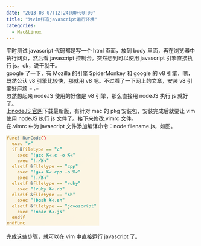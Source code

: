 ```yaml
---
date: "2013-03-07T12:24:00+00:00"
title: "为vim打造javascript运行环境"
categories:
  - Mac&Linux
---
```


平时测试 javascript 代码都是写一个 html 页面，放到 body 里面，再在浏览器中执行网页，然后看 javascript 控制台。突然想到可以使用 javascript 引擎直接执行 js。ok，说干就干。  
google 了一下，有 Mozilla 的引擎 SpiderMonkey 和 google 的 v8 引擎，嗯，既然公认 v8 引擎比较快，那就用 v8 吧。不过看了一下网上的文章，安装 v8 引擎好麻烦 = .=  
忽然想起来 nodeJS 使用的好像是 v8 引擎，那么直接用 nodeJS 执行 js 就好了。  
上[nodeJS 官网](http://nodejs.org)下载最新版，有针对 mac 的 pkg 安装包，安装完成后就要让 vim 使用 nodeJS 执行 js 文件了。接下来修改.vimrc 文件。  
在.vimrc 中为 javascript 文件添加编译命令：node filename.js，如图。

![图1](/upload/javascript-enviroment.png)

完成这些步骤，就可以在 vim 中直接运行 javascript 了。
